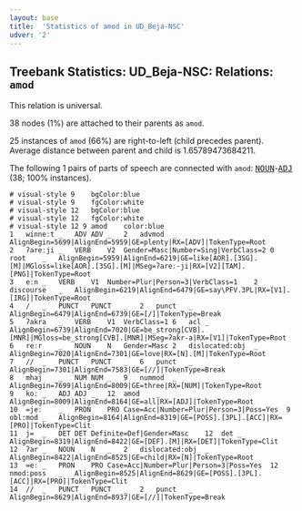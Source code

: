 ```yaml
---
layout: base
title:  'Statistics of amod in UD_Beja-NSC'
udver: '2'
---
```


## Treebank Statistics: UD_Beja-NSC: Relations: `amod`

This relation is universal.

38 nodes (1%) are attached to their parents as `amod`.

25 instances of `amod` (66%) are right-to-left (child precedes parent).
Average distance between parent and child is 1.65789473684211.

The following 1 pairs of parts of speech are connected with `amod`: <tt><a href="bej_nsc-pos-NOUN.html">NOUN</a></tt>-<tt><a href="bej_nsc-pos-ADJ.html">ADJ</a></tt> (38; 100% instances).


~~~ conllu
# visual-style 9	bgColor:blue
# visual-style 9	fgColor:white
# visual-style 12	bgColor:blue
# visual-style 12	fgColor:white
# visual-style 12 9 amod	color:blue
1	winneːt	_	ADV	ADV	_	2	advmod	_	AlignBegin=5699|AlignEnd=5959|GE=plenty|RX=[ADV]|TokenType=Root
2	ʔareːji	_	VERB	V2	Gender=Masc|Number=Sing|VerbClass=2	0	root	_	AlignBegin=5959|AlignEnd=6219|GE=like[AOR].[3SG].[M]|MGloss=like[AOR].[3SG].[M]|MSeg=ʔareː-ji|RX=[V2][TAM].[PNG]|TokenType=Root
3	eːn	_	VERB	V1	Number=Plur|Person=3|VerbClass=1	2	discourse	_	AlignBegin=6219|AlignEnd=6479|GE=say\PFV.3PL|RX=[V1].[IRG]|TokenType=Root
4	/	_	PUNCT	PUNCT	_	2	punct	_	AlignBegin=6479|AlignEnd=6739|GE=[/]|TokenType=Break
5	ʔakra	_	VERB	V1	VerbClass=1	6	acl	_	AlignBegin=6739|AlignEnd=7020|GE=be_strong[CVB].[MNR]|MGloss=be_strong[CVB].[MNR]|MSeg=ʔakr-a|RX=[V1]|TokenType=Root
6	reːr	_	NOUN	N	Gender=Masc	2	dislocated:obj	_	AlignBegin=7020|AlignEnd=7301|GE=love|RX=[N].[M]|TokenType=Root
7	//	_	PUNCT	PUNCT	_	6	punct	_	AlignBegin=7301|AlignEnd=7583|GE=[//]|TokenType=Break
8	mhaj	_	NUM	NUM	_	9	nummod	_	AlignBegin=7699|AlignEnd=8009|GE=three|RX=[NUM]|TokenType=Root
9	koː	_	ADJ	ADJ	_	12	amod	_	AlignBegin=8009|AlignEnd=8164|GE=all|RX=[ADJ]|TokenType=Root
10	=jeː	_	PRON	PRO	Case=Acc|Number=Plur|Person=3|Poss=Yes	9	obl:mod	_	AlignBegin=8164|AlignEnd=8319|GE=[POSS].[3PL].[ACC]|RX=[PRO]|TokenType=Clit
11	j=	_	DET	DET	Definite=Def|Gender=Masc	12	det	_	AlignBegin=8319|AlignEnd=8422|GE=[DEF].[M]|RX=[DET]|TokenType=Clit
12	ʔar	_	NOUN	N	_	2	dislocated:obj	_	AlignBegin=8422|AlignEnd=8525|GE=child|RX=[N]|TokenType=Root
13	=eː	_	PRON	PRO	Case=Acc|Number=Plur|Person=3|Poss=Yes	12	nmod:poss	_	AlignBegin=8525|AlignEnd=8629|GE=[POSS].[3PL].[ACC]|RX=[PRO]|TokenType=Clit
14	//	_	PUNCT	PUNCT	_	2	punct	_	AlignBegin=8629|AlignEnd=8937|GE=[//]|TokenType=Break

~~~



